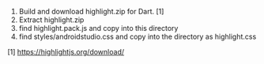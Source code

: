 1. Build and download highlight.zip for Dart. [1]
2. Extract highlight.zip
3. find highlight.pack.js and copy into this directory
4. find styles/androidstudio.css and copy into the directory as highlight.css

[1] https://highlightjs.org/download/
